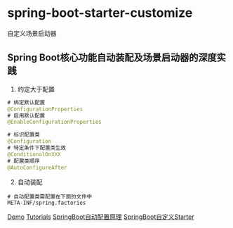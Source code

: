 # spring-boot-starter-customize
自定义场景启动器  

## Spring Boot核心功能自动装配及场景启动器的深度实践

1. 约定大于配置
```java
# 绑定默认配置
@ConfigurationProperties
# 启用默认配置
@EnableConfigurationProperties

# 标识配置类
@Configuration
# 特定条件下配置类生效
@ConditionalOnXXX
# 配置类顺序
@AutoConfigureAfter
```
2. 自动装配
```properties
# 自动配置类需配置在下面的文件中
META-INF/spring.factories
```

[Demo](https://github.com/eugenp/tutorials/tree/master/spring-boot-custom-starter)
[Tutorials](https://docs.spring.io/spring-boot/docs/current/reference/html/boot-features-developing-auto-configuration.html)
[SpringBoot自动配置原理](http://www.importnew.com/30599.html)
[SpringBoot自定义Starter](http://www.importnew.com/30610.html)
